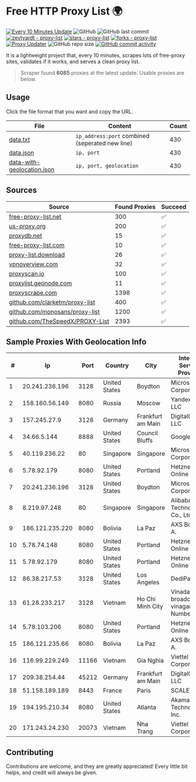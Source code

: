 
# Free HTTP Proxy List 🌍

[![Every 10 Minutes Update](https://github.com/mertguvencli/http-proxy-list/actions/workflows/main.yml/badge.svg?branch=main)](https://github.com/mertguvencli/http-proxy-list/actions/workflows/main.yml)
![GitHub](https://img.shields.io/github/license/mertguvencli/http-proxy-list)
![GitHub last commit](https://img.shields.io/github/last-commit/mertguvencli/http-proxy-list)
[![zevtyardt - proxy-list](https://img.shields.io/static/v1?label=zevtyardt&message=proxy-list&color=blue&logo=github)](https://github.com/zevtyardt/proxy-list "Go to GitHub repo")
[![stars - proxy-list](https://img.shields.io/github/stars/zevtyardt/proxy-list?style=social)](https://github.com/zevtyardt/proxy-list)
[![forks - proxy-list](https://img.shields.io/github/forks/zevtyardt/proxy-list?style=social)](https://github.com/zevtyardt/proxy-list)
[![Proxy Updater](https://github.com/zevtyardt/proxy-list/workflows/Proxy%20Updater/badge.svg)](https://github.com/zevtyardt/proxy-list/actions?query=workflow:"Proxy+Updater")
![GitHub repo size](https://img.shields.io/github/repo-size/zevtyardt/proxy-list)
[![GitHub commit activity](https://img.shields.io/github/commit-activity/m/zevtyardt/proxy-list?logo=commits)](https://github.com/zevtyardt/proxy-list/commits/main)

It is a lightweight project that, every 10 minutes, scrapes lots of free-proxy sites, validates if it works, and serves a clean proxy list.

> Scraper found **6085** proxies at the latest update. Usable proxies are below.

## Usage

Click the file format that you want and copy the URL.

|File|Content|Count|
|----|-------|-----|
|[data.txt](https://raw.githubusercontent.com/mertguvencli/http-proxy-list/main/proxy-list/data.txt)|`ip_address:port` combined (seperated new line)|430|
|[data.json](https://raw.githubusercontent.com/mertguvencli/http-proxy-list/main/proxy-list/data.json)|`ip, port`|430|
|[data-with-geolocation.json](https://raw.githubusercontent.com/mertguvencli/http-proxy-list/main/proxy-list/data-with-geolocation.json)|`ip, port, geolocation`|430|

## Sources

|Source|Found Proxies|Succeed|
|------|-------------|-------|
|[free-proxy-list.net](https://free-proxy-list.net)|300|✅|
|[us-proxy.org](https://www.us-proxy.org)|200|✅|
|[proxydb.net](http://proxydb.net)|15|✅|
|[free-proxy-list.com](https://free-proxy-list.com/?page=&port=&type%5B%5D=http&type%5B%5D=https&up_time=0&search=Search)|10|✅|
|[proxy-list.download](https://www.proxy-list.download/HTTP)|26|✅|
|[vpnoverview.com](https://vpnoverview.com/privacy/anonymous-browsing/free-proxy-servers)|32|✅|
|[proxyscan.io](https://www.proxyscan.io)|100|✅|
|[proxylist.geonode.com](https://proxylist.geonode.com/api/proxy-list?limit=300&page=1&sort_by=lastChecked&sort_type=desc&protocols=http,https)|11|✅|
|[proxyscrape.com](https://api.proxyscrape.com/v2/?request=displayproxies&protocol=http&timeout=10000&country=all&ssl=all&anonymity=all)|1398|✅|
|[github.com/clarketm/proxy-list](https://raw.githubusercontent.com/clarketm/proxy-list/master/proxy-list-raw.txt)|400|✅|
|[github.com/monosans/proxy-list](https://raw.githubusercontent.com/monosans/proxy-list/main/proxies/http.txt)|1200|✅|
|[github.com/TheSpeedX/PROXY-List](https://raw.githubusercontent.com/TheSpeedX/PROXY-List/master/http.txt)|2393|✅|


## Sample Proxies With Geolocation Info

|#|Ip|Port|Country|City|Internet Service Provider|
|-|--|----|-------|----|-------------------------|
|1|20.241.236.196|3128|United States|Boydton|Microsoft Corporation|
|2|158.160.56.149|8080|Russia|Moscow|Yandex.Cloud LLC|
|3|157.245.27.9|3128|Germany|Frankfurt am Main|DigitalOcean, LLC|
|4|34.66.5.144|8888|United States|Council Bluffs|Google LLC|
|5|40.119.236.22|80|Singapore|Singapore|Microsoft Corporation|
|6|5.78.92.179|8080|United States|Portland|Hetzner Online GmbH|
|7|20.241.236.196|3128|United States|Boydton|Microsoft Corporation|
|8|8.219.97.248|80|Singapore|Singapore|Alibaba (US) Technology Co., Ltd.|
|9|186.121.235.220|8080|Bolivia|La Paz|AXS Bolivia S. A.|
|10|5.78.74.148|8080|United States|Portland|Hetzner Online GmbH|
|11|5.78.92.179|8080|United States|Portland|Hetzner Online GmbH|
|12|86.38.217.53|3128|United States|Los Angeles|DediPath|
|13|61.28.233.217|3128|Vietnam|Ho Chi Minh City|Vinadata broadcast via vinagame AS Number|
|14|5.78.103.206|8080|United States|Portland|Hetzner Online GmbH|
|15|186.121.235.66|8080|Bolivia|La Paz|AXS Bolivia S. A.|
|16|116.99.229.249|11166|Vietnam|Gia Nghia|Viettel Corporation|
|17|209.38.254.44|45212|Germany|Frankfurt am Main|DigitalOcean, LLC|
|18|51.158.189.189|8443|France|Paris|SCALEWAY|
|19|194.195.210.34|8080|United States|Atlanta|Akamai Technologies, Inc.|
|20|171.243.24.230|20073|Vietnam|Nha Trang|Viettel Corporation|



## Contributing

Contributions are welcome, and they are greatly appreciated! Every
little bit helps, and credit will always be given.

